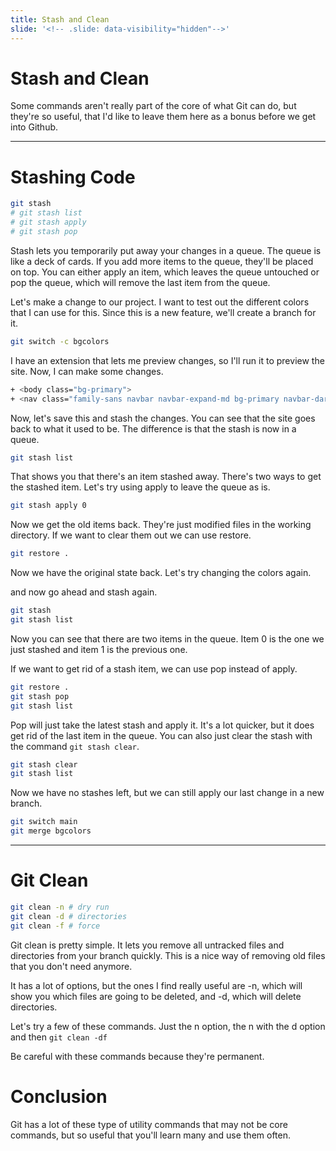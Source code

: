 ```yaml
---
title: Stash and Clean
slide: '<!-- .slide: data-visibility="hidden"-->'
---
```


<!-- .slide: data-state="layout-title" class="bg-dark"-->

# Stash and Clean

> >

Some commands aren't really part of the core of what Git can do, but they're so useful, that I'd like to leave them here as a bonus before we get into Github.

---

# Stashing Code

```sh
git stash
# git stash list
# git stash apply
# git stash pop
```

> >

Stash lets you temporarily put away your changes in a queue. The queue is like a deck of cards. If you add more items to the queue, they'll be placed on top. You can either apply an item, which leaves the queue untouched or pop the queue, which will remove the last item from the queue.

Let's make a change to our project. I want to test out the different colors that I can use for this. Since this is a new feature, we'll create a branch for it.

```sh
git switch -c bgcolors
```

I have an extension that lets me preview changes, so I'll run it to preview the site. Now, I can make some changes.

```sh
+ <body class="bg-primary">
+ <nav class="family-sans navbar navbar-expand-md bg-primary navbar-dark text-uppercase">
```

Now, let's save this and stash the changes. You can see that the site goes back to what it used to be. The difference is that the stash is now in a queue.

```sh
git stash list
```

That shows you that there's an item stashed away. There's two ways to get the stashed item. Let's try using apply to leave the queue as is.

```sh
git stash apply 0
```

Now we get the old items back. They're just modified files in the working directory. If we want to clear them out we can use restore.

```sh
git restore .
```

Now we have the original state back. Let's try changing the colors again.

and now go ahead and stash again.

```sh
git stash
git stash list
```

Now you can see that there are two items in the queue. Item 0 is the one we just stashed and item 1 is the previous one.

If we want to get rid of a stash item, we can use pop instead of apply.

```sh
git restore .
git stash pop
git stash list
```

Pop will just take the latest stash and apply it. It's a lot quicker, but it does get rid of the last item in the queue. You can also just clear the stash with the command `git stash clear`.

```sh
git stash clear
git stash list
```

Now we have no stashes left, but we can still apply our last change in a new branch.

```sh
git switch main
git merge bgcolors
```

---

# Git Clean

```sh
git clean -n # dry run
git clean -d # directories
git clean -f # force
```

> >

Git clean is pretty simple. It lets you remove all untracked files and directories from your branch quickly. This is a nice way of removing old files that you don't need anymore.

It has a lot of options, but the ones I find really useful are -n, which will show you which files are going to be deleted, and -d, which will delete directories.

Let's try a few of these commands. Just the n option, the n with the d option and then `git clean -df`

Be careful with these commands because they're permanent.

# Conclusion

Git has a lot of these type of utility commands that may not be core commands, but so useful that you'll learn many and use them often.
